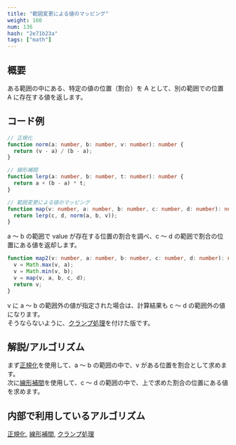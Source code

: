 ```yaml
---
title: "範囲変更による値のマッピング"
weight: 160
num: 136
hash: "2e71b23a"
tags: ["math"]
---
```


## 概要

ある範囲の中にある、特定の値の位置（割合）を A として、別の範囲での位置 A に存在する値を返します。

## コード例

```typescript
// 正規化
function norm(a: number, b: number, v: number): number {
  return (v - a) / (b - a);
}

// 線形補間
function lerp(a: number, b: number, t: number): number {
  return a + (b - a) * t;
}

// 範囲変更による値のマッピング
function map(v: number, a: number, b: number, c: number, d: number): number {
  return lerp(c, d, norm(a, b, v));
}
```

a ～ b の範囲で value が存在する位置の割合を調べ、c ～ d の範囲で割合の位置にある値を返却します。

```typescript
function map2(v: number, a: number, b: number, c: number, d: number): number {
  v = Math.max(v, a);
  v = Math.min(v, b);
  v = map(v, a, b, c, d);
  return v;
}
```

v に a ～ b の範囲外の値が指定された場合は、計算結果も c ～ d の範囲外の値になります。  
そうならないように、[クランプ処理](/a14aaf54)を付けた版です。

## 解説/アルゴリズム

まず[正規化](/2c7dcb93)を使用して、a ～ b の範囲の中で、v がある位置を割合として求めます。  
次に[線形補間](/9f9e772b)を使用して、c ～ d の範囲の中で、上で求めた割合の位置にある値を求めます。

## 内部で利用しているアルゴリズム

[正規化](/2c7dcb93), [線形補間](/9f9e772b), [クランプ処理](/a14aaf54)
